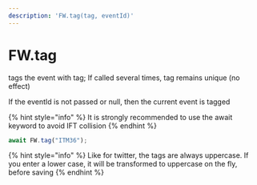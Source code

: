 ```yaml
---
description: 'FW.tag(tag, eventId)'
---
```


# FW.tag

tags the event with tag; If called several times, tag remains unique \(no effect\)

If the eventId is not passed or null, then the current event is tagged

{% hint style="info" %}
It is strongly recommended to use the await keyword to avoid IFT collision
{% endhint %}

```javascript
await FW.tag("ITM36");
```

{% hint style="info" %}
Like for twitter, the tags are always uppercase. If you enter a lower case, it will be transformed to uppercase on the fly, before saving
{% endhint %}

